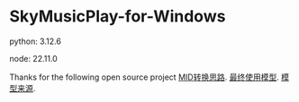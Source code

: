 ﻿# SkyMusicPlay-for-Windows

python: 3.12.6

node: 22.11.0

Thanks for the following open source project
[MID转换思路][1].
[最终使用模型][1].
[模型来源][1].

[1]: https://github.com/azuwis/pianotrans
[2]: https://github.com/qiuqiangkong/piano_transcription_inference
[3]: https://github.com/bytedance/piano_transcription
